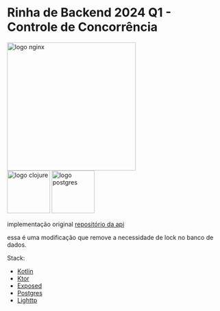 # Rinha de Backend 2024 Q1 - Controle de Concorrência

<img src="https://upload.wikimedia.org/wikipedia/commons/d/da/Lighttpd2.png" alt="logo nginx" width="300" height="auto">
<br />
<img src="https://upload.wikimedia.org/wikipedia/commons/7/74/Kotlin_Icon.png" alt="logo clojure" width="100" height="auto">
<img src="https://upload.wikimedia.org/wikipedia/commons/2/29/Postgresql_elephant.svg" alt="logo postgres" width="100" height="auto">

implementação original [repositório da api](https://github.com/lsfratel/rinha-backend-2024-q1)

essa é uma modificação que remove a necessidade de lock no banco de dados.

Stack:
- [Kotlin](https://kotlinlang.org)
- [Ktor](https://ktor.io)
- [Exposed](https://github.com/JetBrains/Exposed)
- [Postgres](https://www.postgresql.org)
- [Lighttp](https://www.lighttpd.net)
